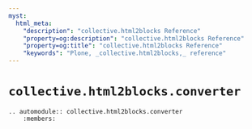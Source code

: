```yaml
---
myst:
  html_meta:
    "description": "collective.html2blocks Reference"
    "property=og:description": "collective.html2blocks Reference"
    "property=og:title": "collective.html2blocks Reference"
    "keywords": "Plone, _collective.html2blocks,_ reference"
---
```


# `collective.html2blocks.converter`

```{eval-rst}
.. automodule:: collective.html2blocks.converter
    :members:
```